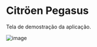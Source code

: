 # Citröen Pegasus

Tela de demostração da aplicação.

![image](https://user-images.githubusercontent.com/53545158/114972558-182dde00-9e55-11eb-91d9-a8db0b7f88c9.png)
